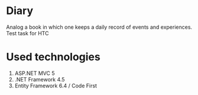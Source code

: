 # Diary
Analog a book in which one keeps a daily record of events and experiences. Test task for HTC

# Used technologies
1.	ASP.NET MVC 5
2.	.NET Framework 4.5
3.	Entity Framework 6.4 / Code First
